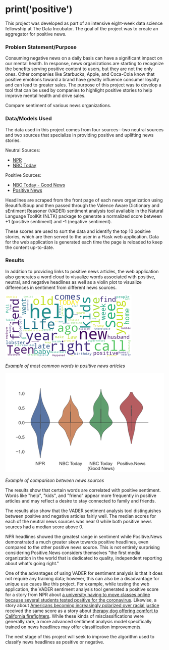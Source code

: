 # print('positive')
This project was developed as part of an intensive eight-week data science fellowship at The Data Incubator. The goal of the project was to create an aggregator for positive news.

### Problem Statement/Purpose
Consuming negative news on a daily basis can have a significant impact on our mental health. In response, news organizations are starting to recognize the benefits serving positive content to users, but they are not the only ones. Other companies like Starbucks, Apple, and Coca-Cola know that positive emotions toward a brand have greatly influence consumer loyalty and can lead to greater sales. The purpose of this project was to develop a tool that can be used by companies to highlight positive stories to help improve mental health and drive sales.

Compare sentiment of various news organizations.

### Data/Models Used
The data used in this project comes from four sources--two neutral sources and two sources that specialize in providing positive and uplifting news stories.

Neutral Sources:
- [NPR](https://www.npr.org/)
- [NBC Today](https://www.today.com/)

Positive Sources:
- [NBC Today - Good News](https://www.today.com/news/good-news)
- [Positive News](https://www.positive.news/)

Headlines are scraped from the front page of each news organization using BeautifulSoup and then passed through the Valence Aware Dictionary and sEntiment Reasoner (VADER) sentiment analysis tool available in the Natural Language ToolKit (NLTK) package to generate a normalized score between +1 (positive sentiment) and -1 (negative sentiment).

These scores are used to sort the data and identify the top 10 positive stories, which are then served to the user in a Flask web application. Data for the web application is generated each time the page is reloaded to keep the content up-to-date.

### Results
In addition to providing links to positive news articles, the web application also generates a word cloud to visualize words associated with positive, neutral, and negative headlines as well as a violin plot to visualize differences in sentiment from different news sources.

![Positive Words](./static/images/positive_words_example.png)

*Example of most common words in positive news articles*

![Comparing News Sources](./static/images/violins.png)

*Example of comparison between news sources*

The results show that certain words are correlated with positive sentiment. Words like "help", "kids", and "friend" appear more frequently in positive articles and may reflect a desire to stay connected to family and friends.

The results also show that the VADER sentiment analysis tool distinguishes between positive and negative articles fairly well. The median scores for each of the neutral news sources was near 0 while both positive news sources had a median score above 0.

NPR headlines showed the greatest range in sentiment while Positive.News demonstrated a much greater skew towards positive headlines, even compared to the other positive news source. This is not entirely surprising considering Positive.News considers themselves "the first media organization in the world that is dedicated to quality, independent reporting about what's going right."

One of the advantages of using VADER for sentiment analysis is that it does not require any training data; however, this can also be a disadvantage for unique use cases like this project. For example, while testing the web application, the VADER sentiment analysis tool generated a positive score for a story from NPR about [a university having to move classes online because several students tested positive for the coronavirus](https://www.npr.org/sections/coronavirus-live-updates/2020/08/16/903071127/less-than-a-week-after-starting-classes-unc-chapel-hill-reports-4-covid-19-clust). Likewise, a story about [Americans becoming increasingly polarized over racial justice](https://www.npr.org/2020/09/03/908878610/americans-increasingly-polarized-when-it-comes-to-racial-justice-protests-poll-f) received the same score as a story about [therapy dog offering comfort to California firefighters](https://www.today.com/pets/kerith-golden-retriever-offers-comfort-firefighters-t190150). While these kinds of misclassifications were generally rare, a more advanced sentiment analysis model specifically trained on news headlines may offer classification improvements.

The next stage of this project will seek to improve the algorithm used to classify news headlines as positive or negative.
